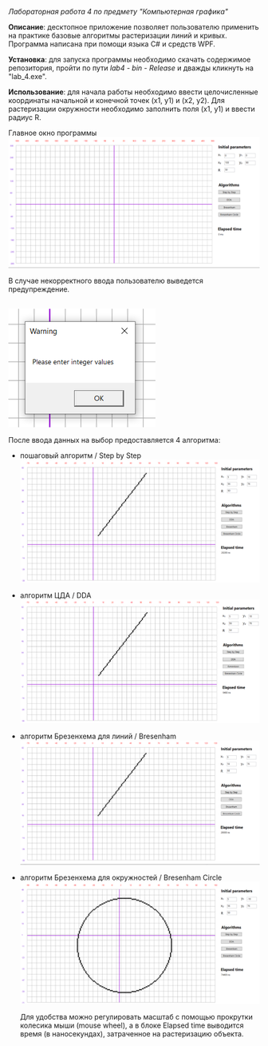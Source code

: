*Лабораторная работа 4 по предмету "Компьютерная графика"*

**Описание**: десктопное приложение позволяет пользователю применить на практике базовые алгоритмы растеризации линий и кривых. Программа написана при помощи языка C# и средств WPF.

**Установка**: для запуска программы необходимо скачать содержимое репозитория, пройти по пути _lab4 - bin - Release_  и дважды кликнуть на "lab_4.exe".

**Использование**: для начала работы необходимо ввести целочисленные координаты начальной и конечной точек (x1, y1) и (x2, y2). Для растеризации окружности необходимо заполнить поля (x1, y1) и ввести радиус R. 

Главное окно программы <br /> ![main](/screenshots/main.png)

В случае некорректного ввода пользователю выведется предупреждение.

<br /> ![warning](/screenshots/warning.png)

После ввода данных на выбор предоставляется 4 алгоритма:

* пошаговый алгоритм / Step by Step
<br /> ![step](/screenshots/step.png)
  
* алгоритм ЦДА / DDA
<br /> ![dda](/screenshots/dda.png)
    
* алгоритм Брезенхема для линий / Bresenham
<br /> ![bresenham](/screenshots/bresenham.png)
  
  
* алгоритм Брезенхема для окружностей / Bresenham Circle
<br /> ![circle](/screenshots/circle.png)
  
  Для удобства можно регулировать масштаб с помощью прокрутки колесика мыши (mouse wheel), а в блоке Elapsed time выводится время (в наносекундах), затраченное на растеризацию объекта.

